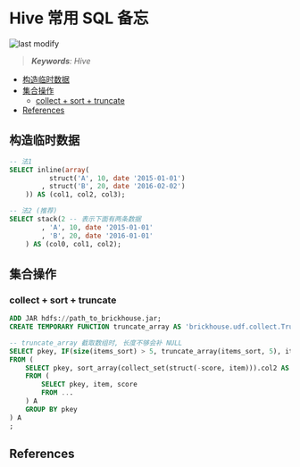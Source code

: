Hive 常用 SQL 备忘
===
<!--START_SECTION:badge-->

![last modify](https://img.shields.io/static/v1?label=last%20modify&message=2025-07-08%2016%3A53%3A13&color=yellowgreen&style=flat-square)

<!--END_SECTION:badge-->
<!--info
top: false
hidden: false
-->

> ***Keywords**: Hive*

<!--START_SECTION:toc-->
- [构造临时数据](#构造临时数据)
- [集合操作](#集合操作)
    - [collect + sort + truncate](#collect--sort--truncate)
- [References](#references)
<!--END_SECTION:toc-->


## 构造临时数据

```sql
-- 法1
SELECT inline(array(
          struct('A', 10, date '2015-01-01')
        , struct('B', 20, date '2016-02-02')
    )) AS (col1, col2, col3);

-- 法2 (推荐)
SELECT stack(2 -- 表示下面有两条数据
        , 'A', 10, date '2015-01-01'
        , 'B', 20, date '2016-01-01'
    ) AS (col0, col1, col2);
```


## 集合操作

### collect + sort + truncate
```sql
ADD JAR hdfs://path_to_brickhouse.jar;
CREATE TEMPORARY FUNCTION truncate_array AS 'brickhouse.udf.collect.TruncateArrayUDF';

-- truncate_array 截取数组时, 长度不够会补 NULL
SELECT pkey, IF(size(items_sort) > 5, truncate_array(items_sort, 5), items_sort) AS items_sort
FROM (
    SELECT pkey, sort_array(collect_set(struct(-score, item))).col2 AS items_sort
    FROM (
        SELECT pkey, item, score
        FROM ...
    ) A
    GROUP BY pkey
) A
;
```


## References
